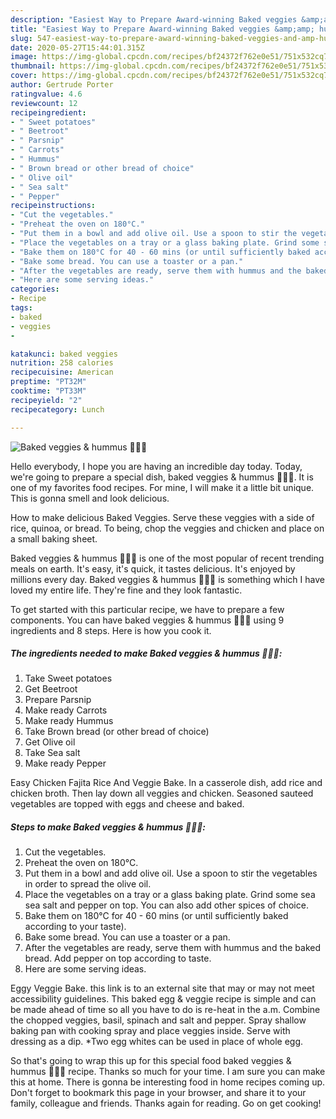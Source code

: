 ```yaml
---
description: "Easiest Way to Prepare Award-winning Baked veggies &amp;amp; hummus 🥕🍠🥔"
title: "Easiest Way to Prepare Award-winning Baked veggies &amp;amp; hummus 🥕🍠🥔"
slug: 547-easiest-way-to-prepare-award-winning-baked-veggies-and-amp-hummus
date: 2020-05-27T15:44:01.315Z
image: https://img-global.cpcdn.com/recipes/bf24372f762e0e51/751x532cq70/baked-veggies-hummus-🥕🍠🥔-recipe-main-photo.jpg
thumbnail: https://img-global.cpcdn.com/recipes/bf24372f762e0e51/751x532cq70/baked-veggies-hummus-🥕🍠🥔-recipe-main-photo.jpg
cover: https://img-global.cpcdn.com/recipes/bf24372f762e0e51/751x532cq70/baked-veggies-hummus-🥕🍠🥔-recipe-main-photo.jpg
author: Gertrude Porter
ratingvalue: 4.6
reviewcount: 12
recipeingredient:
- " Sweet potatoes"
- " Beetroot"
- " Parsnip"
- " Carrots"
- " Hummus"
- " Brown bread or other bread of choice"
- " Olive oil"
- " Sea salt"
- " Pepper"
recipeinstructions:
- "Cut the vegetables."
- "Preheat the oven on 180°C."
- "Put them in a bowl and add olive oil. Use a spoon to stir the vegetables in order to spread the olive oil."
- "Place the vegetables on a tray or a glass baking plate. Grind some sea sea salt and pepper on top. You can also add other spices of choice."
- "Bake them on 180°C for 40 - 60 mins (or until sufficiently baked according to your taste)."
- "Bake some bread. You can use a toaster or a pan."
- "After the vegetables are ready, serve them with hummus and the baked bread. Add pepper on top according to taste."
- "Here are some serving ideas."
categories:
- Recipe
tags:
- baked
- veggies
- 

katakunci: baked veggies  
nutrition: 258 calories
recipecuisine: American
preptime: "PT32M"
cooktime: "PT33M"
recipeyield: "2"
recipecategory: Lunch

---
```



![Baked veggies &amp; hummus 🥕🍠🥔](https://img-global.cpcdn.com/recipes/bf24372f762e0e51/751x532cq70/baked-veggies-hummus-🥕🍠🥔-recipe-main-photo.jpg)

Hello everybody, I hope you are having an incredible day today. Today, we're going to prepare a special dish, baked veggies &amp; hummus 🥕🍠🥔. It is one of my favorites food recipes. For mine, I will make it a little bit unique. This is gonna smell and look delicious.

How to make delicious Baked Veggies. Serve these veggies with a side of rice, quinoa, or bread. To being, chop the veggies and chicken and place on a small baking sheet.

Baked veggies &amp; hummus 🥕🍠🥔 is one of the most popular of recent trending meals on earth. It's easy, it's quick, it tastes delicious. It's enjoyed by millions every day. Baked veggies &amp; hummus 🥕🍠🥔 is something which I have loved my entire life. They're fine and they look fantastic.


To get started with this particular recipe, we have to prepare a few components. You can have baked veggies &amp; hummus 🥕🍠🥔 using 9 ingredients and 8 steps. Here is how you cook it.

<!--inarticleads1-->

##### The ingredients needed to make Baked veggies &amp; hummus 🥕🍠🥔:

1. Take  Sweet potatoes
1. Get  Beetroot
1. Prepare  Parsnip
1. Make ready  Carrots
1. Make ready  Hummus
1. Take  Brown bread (or other bread of choice)
1. Get  Olive oil
1. Take  Sea salt
1. Make ready  Pepper


Easy Chicken Fajita Rice And Veggie Bake. In a casserole dish, add rice and chicken broth. Then lay down all veggies and chicken. Seasoned sauteed vegetables are topped with eggs and cheese and baked. 

<!--inarticleads2-->

##### Steps to make Baked veggies &amp; hummus 🥕🍠🥔:

1. Cut the vegetables.
1. Preheat the oven on 180°C.
1. Put them in a bowl and add olive oil. Use a spoon to stir the vegetables in order to spread the olive oil.
1. Place the vegetables on a tray or a glass baking plate. Grind some sea sea salt and pepper on top. You can also add other spices of choice.
1. Bake them on 180°C for 40 - 60 mins (or until sufficiently baked according to your taste).
1. Bake some bread. You can use a toaster or a pan.
1. After the vegetables are ready, serve them with hummus and the baked bread. Add pepper on top according to taste.
1. Here are some serving ideas.


Eggy Veggie Bake. this link is to an external site that may or may not meet accessibility guidelines. This baked egg &amp; veggie recipe is simple and can be made ahead of time so all you have to do is re-heat in the a.m. Combine the chopped veggies, basil, spinach and salt and pepper. Spray shallow baking pan with cooking spray and place veggies inside. Serve with dressing as a dip. *Two egg whites can be used in place of whole egg. 

So that's going to wrap this up for this special food baked veggies &amp; hummus 🥕🍠🥔 recipe. Thanks so much for your time. I am sure you can make this at home. There is gonna be interesting food in home recipes coming up. Don't forget to bookmark this page in your browser, and share it to your family, colleague and friends. Thanks again for reading. Go on get cooking!

